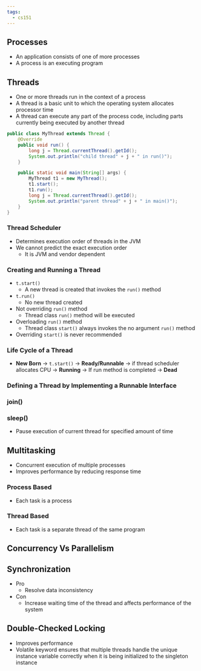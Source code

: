```yaml
---
tags:
  - cs151
---
```

## Processes
* An application consists of one of more processes
* A process is an executing program
## Threads
*  One or more threads run in the context of a process
* A thread is a basic unit to which the operating system allocates processor time
* A thread can execute any part of the process code, including parts currently being executed by another thread
```java
public class MyThread extends Thread {
	@Override
	public void run() {
		long j = Thread.currentThread().getId();
		System.out.println("child thread" + j + " in run()");
	}

	public static void main(String[] args) {
		MyThread t1 = new MyThread();
		t1.start();
		t1.run();
		long j = Thread.currentThread().getId();
		System.out.println("parent thread" + j + " in main()");
	}
}
```
### Thread Scheduler
* Determines execution order of threads in the JVM
* We cannot predict the exact execution order
	* It is JVM and vendor dependent
### Creating and Running a Thread
* `t.start()`
	* A new thread is created that invokes the `run()` method
* `t.run()`
	* No new thread created
* Not overriding `run()` method
	* Thread class `run()` method will be executed
* Overloading `run()` method
	* Thread class `start()` always invokes the no argument `run()` method
* Overriding `start()` is never recommended
### Life Cycle of a Thread
* **New Born** -> `t.start()` -> **Ready/Runnable** -> if thread scheduler allocates CPU -> **Running** -> If run method is completed -> **Dead**
### Defining a Thread by Implementing a Runnable Interface
### join()

### sleep()
* Pause execution of current thread for specified amount of time
## Multitasking
* Concurrent execution of multiple processes 
* Improves performance by reducing response time
### Process Based
* Each task is a process
### Thread Based
* Each task is a separate thread of the same program
## Concurrency Vs Parallelism
## Synchronization
* Pro
	* Resolve data inconsistency
* Con
	* Increase waiting time of the thread and affects performance of the system
## Double-Checked Locking
* Improves performance
* Volatile keyword ensures that multiple threads handle the unique instance variable correctly when it is being initialized to the singleton instance